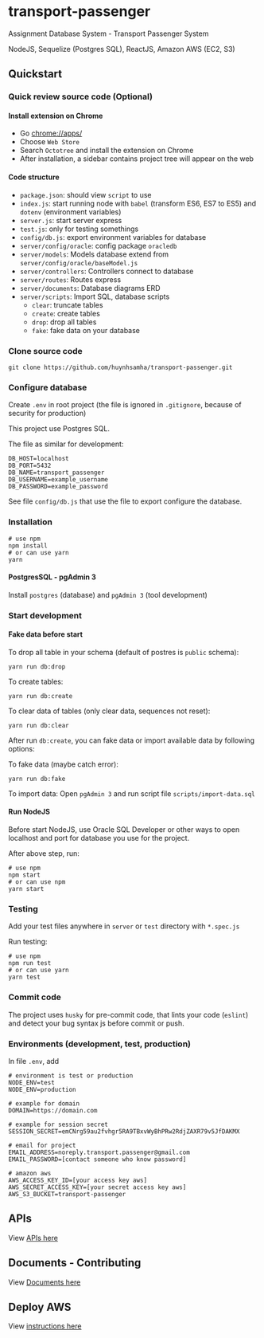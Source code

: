 # transport-passenger

Assignment Database System - Transport Passenger System

NodeJS, Sequelize (Postgres SQL), ReactJS, Amazon AWS (EC2, S3)

## Quickstart


### Quick review source code (Optional)

#### Install extension on Chrome
+ Go [chrome://apps/](chrome://apps/)
+ Choose `Web Store`
+ Search `Octotree` and install the extension on Chrome
+ After installation, a sidebar contains project tree will appear on the web

#### Code structure
+ `package.json`: should view `script` to use
+ `index.js`: start running node with `babel` (transform ES6, ES7 to ES5) and `dotenv` (environment variables)
+ `server.js`: start server express
+ `test.js`: only for testing somethings
+ `config/db.js`: export environment variables for database
+ `server/config/oracle`: config package `oracledb`
+ `server/models`: Models database extend from `server/config/oracle/baseModel.js`
+ `server/controllers`: Controllers connect to database
+ `server/routes`: Routes express
+ `server/documents`: Database diagrams ERD
+ `server/scripts`: Import SQL, database scripts
	+ `clear`: truncate tables
	+ `create`: create tables
	+ `drop`: drop all tables
	+ `fake`: fake data on your database



### Clone source code
```shell
git clone https://github.com/huynhsamha/transport-passenger.git
```



### Configure database

Create `.env` in root project (the file is ignored in `.gitignore`, because of security for production)

This project use Postgres SQL.

The file as similar for development:

```shell
DB_HOST=localhost
DB_PORT=5432
DB_NAME=transport_passenger
DB_USERNAME=example_username
DB_PASSWORD=example_password
```

See file `config/db.js` that use the file to export configure the database.



### Installation

```shell
# use npm
npm install
# or can use yarn
yarn
```

#### PostgresSQL - pgAdmin 3
Install `postgres` (database) and `pgAdmin 3` (tool development)


### Start development

#### Fake data before start

To drop all table in your schema (default of postres is `public` schema):
```shell
yarn run db:drop
```

To create tables:
```shell
yarn run db:create
```

To clear data of tables (only clear data, sequences not reset):
```shell
yarn run db:clear
```

After run `db:create`, you can fake data or import available data by following options:

To fake data (maybe catch error):
```shell
yarn run db:fake
```

To import data:
Open `pgAdmin 3` and run script file `scripts/import-data.sql`


#### Run NodeJS
Before start NodeJS, use Oracle SQL Developer or other ways to open localhost and port for database you use for the project.

After above step, run:

```shell
# use npm
npm start 
# or can use npm
yarn start
```


### Testing

Add your test files anywhere in `server` or `test` directory with `*.spec.js`

Run testing:

```shell
# use npm
npm run test 
# or can use yarn
yarn test
```

### Commit code

The project uses `husky` for pre-commit code, that lints your code (`eslint`) and detect your bug syntax js before commit or push.




### Environments (development, test, production)

In file `.env`, add
```shell
# environment is test or production
NODE_ENV=test
NODE_ENV=production

# example for domain
DOMAIN=https://domain.com

# example for session secret
SESSION_SECRET=emCNrg59au2fvhgr5RA9TBxvWyBhPRw2RdjZAXR79v5JfDAKMX

# email for project
EMAIL_ADDRESS=noreply.transport.passenger@gmail.com
EMAIL_PASSWORD=[contact someone who know password]

# amazon aws
AWS_ACCESS_KEY_ID=[your access key aws]
AWS_SECRET_ACCESS_KEY=[your secret access key aws]
AWS_S3_BUCKET=transport-passenger
```

## APIs
View [APIs here](https://huynhsamha.github.io/transport-passenger/api)

## Documents - Contributing
View [Documents here](https://huynhsamha.github.io/transport-passenger/docs)

## Deploy AWS
View [instructions here](https://huynhsamha.github.io/transport-passenger/aws/)